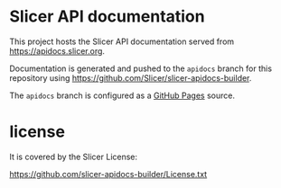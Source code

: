 # Slicer API documentation

This project hosts the Slicer API documentation served from https://apidocs.slicer.org.

Documentation is generated and pushed to the `apidocs` branch for this repository
using https://github.com/Slicer/slicer-apidocs-builder.

The `apidocs` branch is configured as a [GitHub Pages](https://help.github.com/articles/configuring-a-publishing-source-for-github-pages/) source.

# license

It is covered by the Slicer License:

https://github.com/slicer-apidocs-builder/License.txt


